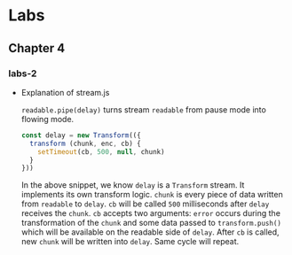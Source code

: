 # Labs

## Chapter 4

### labs-2

- Explanation of stream.js

  `readable.pipe(delay)` turns stream `readable` from pause mode into flowing mode.

  ```javascript
  const delay = new Transform(({
    transform (chunk, enc, cb) {
      setTimeout(cb, 500, null, chunk)
    }
  }))
  ```

  In the above snippet, we know `delay` is a `Transform` stream. It implements its own transform logic. `chunk` is every piece of data written from `readable` to `delay`. `cb` will be called `500` milliseconds after `delay` receives the `chunk`. `cb` accepts two arguments: `error` occurs during the transformation of the `chunk` and some data passed to `transform.push()` which will be available on the readable side of `delay`. After `cb` is called, new `chunk` will be written into `delay`. Same cycle will repeat.

  